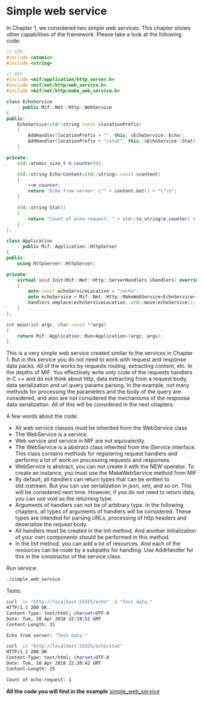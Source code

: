 # Simple web service

In Chapter 1, we considered two simple web services. This chapter shows other capabilities of the framework. Please take a look at the following code:
```cpp
// STD
#include <atomic>
#include <string>

// MIF
#include <mif/application/http_server.h>
#include <mif/net/http/web_service.h>
#include <mif/net/http/make_web_service.h>

class EchoService
    : public Mif::Net::Http::WebService
{
public:
    EchoService(std::string const &locationPrefix)
    {
        AddHandler(locationPrefix + "", this, &EchoService::Echo);
        AddHandler(locationPrefix + "/stat", this, &EchoService::Stat);
    }

private:
    std::atomic_size_t m_counter{0};

    std::string Echo(Content<std::string> const &content)
    {
        ++m_counter;
        return "Echo from server: \"" + content.Get() + "\"\n";
    }

    std::string Stat()
    {
        return "Count of echo-request: " + std::to_string(m_counter) + "\n";
    }
};

class Application
    : public Mif::Application::HttpServer
{
public:
    using HttpServer::HttpServer;

private:
    virtual void Init(Mif::Net::Http::ServerHandlers &handlers) override final
    {
        auto const echoServiceLocation = "/echo";
        auto echoService = Mif::Net::Http::MakeWebService<EchoService>(echoServiceLocation);
        handlers.emplace(echoServiceLocation, std::move(echoService));
    }
};

int main(int argc, char const **argv)
{
    return Mif::Application::Run<Application>(argc, argv);
}
```
This is a very simple web service created similar to the services in Chapter 1. But in this service you do not need to work with request and response data packs. All of the works by requests routing, extracting content, etc. In the depths of MIF. You effectively write only code of the requests handlers in C ++ and do not think about http, data extracting from a request body, data serialization and url query params parsing. In the example, not many methods for processing the parameters and the body of the query are considered, and also are not considered the mechanisms of the response data serialization. All of this will be considered in the next chapters.  

A few words about the code:
- All web service classes must be inherited from the WebService class
- The WebService is a service.
- Web service and service in MIF are not equivalently.
- The WebService is a abstract class inherited from the IService interface. This class contains methods for registering request handlers and performs a lot of work on processing requests and responses.
- WebService is abstract, you can not create it with the NEW operator. To create an instance, you must use the MakeWebService method from MIF
- By default, all handlers can return types that can be written to std::ostream. But you can use serialization in json, xml, and so on. This will be considered next time. However, if you do not need to return data, you can use void as the returning type.
- Arguments of handlers can not be of arbitrary type. In the following chapters, all types of arguments of handlers will be considered. These types are intended for parsing URLs, processing of http headers and deserialize the request body.
- All handlers must be created in the Init method. And another initialization of your own components should be performed in this method.  
- In the Init method, you can add a lot of resources. And each of the resources can be route by a subpaths for handling. Use AddHandler for this in the constructor of the service class.

Run service:
```bash
./simple_web_service
```

Tests:
```bash
curl -is "http://localhost:55555/echo" -d "Test data."
HTTP/1.1 200 OK
Content-Type: text/html; charset=UTF-8
Date: Tue, 10 Apr 2018 22:19:52 GMT
Content-Length: 31

Echo from server: "Test data."

curl -is "http://localhost:55555/echo/stat"
HTTP/1.1 200 OK
Content-Type: text/html; charset=UTF-8
Date: Tue, 10 Apr 2018 22:20:42 GMT
Content-Length: 25

Count of echo-request: 1
```

**All the code you will find in the example** 
[simple_web_service](https://github.com/tdv/mif/tree/master/examples/_doc/chapters/chapter2/simple_web_service)
